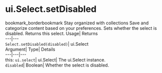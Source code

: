  
#  ui.Select.setDisabled
bookmark_borderbookmark Stay organized with collections  Save and categorize content based on your preferences. 
Sets whether the select is disabled. 
Returns this select.
Usage| Returns  
---|---  
`Select.setDisabled(disabled)`| ui.Select  
Argument| Type| Details  
---|---|---  
this: `ui.select`| ui.Select| The ui.Select instance.  
`disabled`| Boolean| Whether the select is disabled.  
